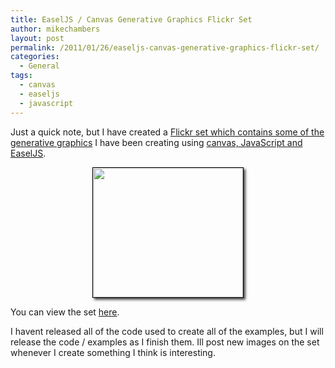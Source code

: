 ```yaml
---
title: EaselJS / Canvas Generative Graphics Flickr Set
author: mikechambers
layout: post
permalink: /2011/01/26/easeljs-canvas-generative-graphics-flickr-set/
categories:
  - General
tags:
  - canvas
  - easeljs
  - javascript
---
```



Just a quick note, but I have created a [Flickr set which contains some of the generative graphics][1] I have been creating using [canvas, JavaScript and EaselJS][2].

<div style="text-align:center;">
  <a href="http://www.flickr.com/photos/mikechambers/sets/72157625744699667/with/5390791220/" title="Untitled by mike.chambers, on Flickr"><img src="http://farm6.static.flickr.com/5092/5390791220_c17fc5dabb_m.jpg" width="240" height="207" alt="" style="border:1px solid black; moz-box-shadow: 3px 3px 4px rgba(0,0,0,0.7);-webkit-box-shadow: 3px 3px 4px rgba(0,0,0,0.7);box-shadow: 3px 3px 4px rgba(0,0,0,0.7);" /></a>
</div>

You can view the set [here][1].

I havent released all of the code used to create all of the examples, but I will release the code / examples as I finish them. Ill post new images on the set whenever I create something I think is interesting.

 [1]: http://www.flickr.com/photos/mikechambers/sets/72157625744699667/
 [2]: http://www.mikechambers.com/blog/tag/easeljs/